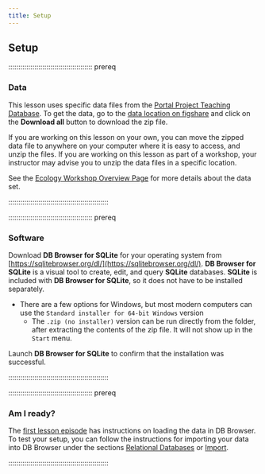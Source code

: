 ```yaml
---
title: Setup
---
```


## Setup

::::::::::::::::::::::::::::::::::::::::::  prereq

### Data

This lesson uses specific data files from the [Portal Project Teaching Database](https://figshare.com/articles/Portal_Project_Teaching_Database/1314459). To
get the data, go to the [data location on figshare](https://figshare.com/articles/Portal_Project_Teaching_Database/1314459) and click on the **Download all** button to download the zip file.

If you are working on this lesson on your own, you can move the zipped data file to
anywhere on your computer where it is easy to access, and unzip the files. If you
are working on this lesson as part of a workshop, your instructor may advise you
to unzip the data files in a specific location.

See the
[Ecology Workshop Overview Page](https://datacarpentry.org/ecology-workshop/) for more details about the data set.

::::::::::::::::::::::::::::::::::::::::::::::::::

::::::::::::::::::::::::::::::::::::::::::  prereq

### Software

Download **DB Browser for SQLite** for your operating system
from [https://sqlitebrowser.org/dl/](https://sqlitebrowser.org/dl/).
**DB Browser for SQLite** is a visual tool to create, edit, and
query **SQLite** databases. **SQLite** is included with **DB Browser
for SQLite**, so it does not have to be installed separately.

- There are a few options for Windows, but most modern computers can use the `Standard installer for 64-bit Windows` version
  - The `.zip (no installer)` version can be run directly from the folder, after extracting the contents of the zip file. It will not show up in the `Start` menu.

Launch **DB Browser for SQLite** to confirm that the installation was successful.

::::::::::::::::::::::::::::::::::::::::::::::::::

::::::::::::::::::::::::::::::::::::::::::  prereq

### Am I ready?

The [first lesson episode](episodes/00-sql-introduction.md) has instructions
on loading the data in DB Browser. To test your setup, you can follow the instructions for importing your data into DB Browser under the sections [Relational
Databases](../episodes/00-sql-introduction.md#relational-databases) or [Import](../episodes/00-sql-introduction.md#import).

::::::::::::::::::::::::::::::::::::::::::::::::::


